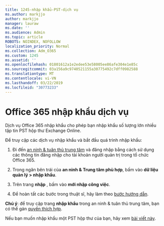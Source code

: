 ```yaml
---
title: 1245-nhập khẩu-PST-dịch vụ
ms.author: markjjo
author: markjjo
manager: lauraw
ms.date: ''
ms.audience: Admin
ms.topic: article
ROBOTS: NOINDEX, NOFOLLOW
localization_priority: Normal
ms.collection: Adm_O365
ms.custom: 1245
ms.assetid: ''
ms.openlocfilehash: 01801612a1e2edee53e58005ee86afe304e1e85c
ms.sourcegitcommit: 03a156a9c9740521155a30775492c7dff0982588
ms.translationtype: MT
ms.contentlocale: vi-VN
ms.lasthandoff: 03/22/2019
ms.locfileid: "30773233"
---
```

# <a name="office-365-import-service"></a>Office 365 nhập khẩu dịch vụ 

Dịch vụ Office 365 nhập khẩu cho phép bạn nhập khẩu số lượng lớn nhiều tập tin PST hộp thư Exchange Online. 

Để truy cập các dịch vụ nhập khẩu và bắt đầu quá trình nhập khẩu:

1. Đi đến [an ninh & tuân thủ trung tâm](https://protection.office.com) và đăng nhập bằng cách sử dụng các thông tin đăng nhập cho tài khoản người quản trị trong tổ chức Office 365.

2. Trong ngăn bên trái của **an ninh & Trung tâm phù hợp**, bấm vào **dữ liệu quản lý > nhập khẩu**.

3. Trên trang **nhập** , bấm vào **mới nhập công việc**. 

4. Để hoàn tất các bước trong thuật sĩ, hãy làm theo [bước hướng dẫn](https://docs.microsoft.com/office365/securitycompliance/use-network-upload-to-import-pst-files).

**Chú ý**: để truy cập trang **nhập khẩu** trong an ninh & tuân thủ trung tâm, bạn có thể gán [quyền thích hợp](https://docs.microsoft.com/office365/securitycompliance/use-network-upload-to-import-pst-files#before-you-begin). 

Nếu bạn muốn nhập khẩu một PST hộp thư của bạn, hãy xem [bài viết này](https://support.office.com/article/import-email-contacts-and-calendar-from-an-outlook-pst-file-431a8e9a-f99f-4d5f-ae48-ded54b3440ac).
